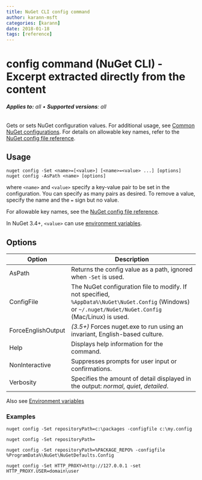 ```yaml
---
title: NuGet CLI config command
author: karann-msft
categories: [karann]
date: 2018-01-18
tags: [reference]
---
```


# config command (NuGet CLI) - Excerpt extracted directly from the content

###### **Applies to:** all &bullet; **Supported versions**: all

Gets or sets NuGet configuration values. For additional usage, see [Common NuGet configurations](../consume-packages/configuring-nuget-behavior.md). For details on allowable key names, refer to the [NuGet config file reference](../reference/nuget-config-file.md).

## Usage

```cli
nuget config -Set <name>=[<value>] [<name>=<value> ...] [options]
nuget config -AsPath <name> [options]
```

where `<name>` and `<value>` specify a key-value pair to be set in the configuration. You can specify as many pairs as desired. To remove a value, specify the name and the `=` sign but no value.

For allowable key names, see the [NuGet config file reference](../reference/nuget-config-file.md).

In NuGet 3.4+, `<value>` can use [environment variables](cli-ref-environment-variables.md).

## Options

| Option | Description |
| --- | --- |
| AsPath | Returns the config value as a path, ignored when `-Set` is used. |
| ConfigFile | The NuGet configuration file to modify. If not specified, `%AppData%\NuGet\NuGet.Config` (Windows) or `~/.nuget/NuGet/NuGet.Config` (Mac/Linux) is used.|
| ForceEnglishOutput | *(3.5+)* Forces nuget.exe to run using an invariant, English-based culture. |
| Help | Displays help information for the command. |
| NonInteractive | Suppresses prompts for user input or confirmations. |
| Verbosity | Specifies the amount of detail displayed in the output: *normal*, *quiet*, *detailed*. |

Also see [Environment variables](cli-ref-environment-variables.md)

### Examples

```cli
nuget config -Set repositoryPath=c:\packages -configfile c:\my.config

nuget config -Set repositoryPath=

nuget config -Set repositoryPath=%PACKAGE_REPO% -configfile %ProgramData%\NuGet\NuGetDefaults.Config

nuget config -Set HTTP_PROXY=http://127.0.0.1 -set HTTP_PROXY.USER=domain\user
```
